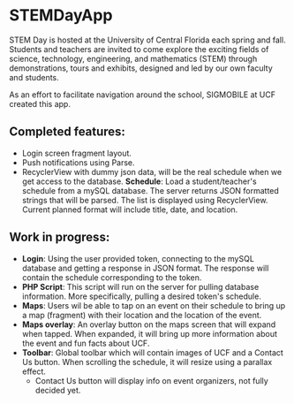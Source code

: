 # STEMDayApp


STEM Day is hosted at the University of Central Florida each spring and fall. Students and teachers are invited to come explore the exciting fields of science, technology, engineering, and mathematics (STEM) through demonstrations, tours and exhibits, designed and led by our own faculty and students.

As an effort to facilitate navigation around the school, SIGMOBILE at UCF created this app.

## Completed features:
  
  * Login screen fragment layout.
  * Push notifications using Parse.
  * RecyclerView with dummy json data, will be the real schedule when we get access to the database. **Schedule**: Load a student/teacher's schedule from a mySQL database. The server returns JSON formatted strings that will be parsed. The list is displayed using RecyclerView. Current planned format will include title, date, and location.

## Work in progress:

  * **Login**: Using the user provided token, connecting to the mySQL database and getting a response in JSON format. The response will contain the schedule corresponding to the token.
  * **PHP Script**: This script will run on the server for pulling database information. More specifically, pulling a desired token's schedule.
  * **Maps**: Users wil be able to tap on an event on their schedule to bring up a map (fragment) with their location and the location of the event.
  * **Maps overlay**: An overlay button on the maps screen that will expand when tapped. When expanded, it will bring up more information about the event and fun facts about UCF.
  * **Toolbar**: Global toolbar which will contain images of UCF and a Contact Us button. When scrolling the schedule, it will resize using a parallax effect. 
    * Contact Us button will display info on event organizers, not fully decided yet.
